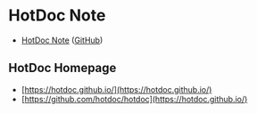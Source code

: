 # HotDoc Note

* [HotDoc Note](https://foreachsam.github.io/note-tool-hotdoc/doc/index.html) ([GitHub](https://github.com/foreachsam/note-tool-hotdoc))

## HotDoc Homepage

* [https://hotdoc.github.io/](https://hotdoc.github.io/)
* [https://github.com/hotdoc/hotdoc](https://hotdoc.github.io/)
